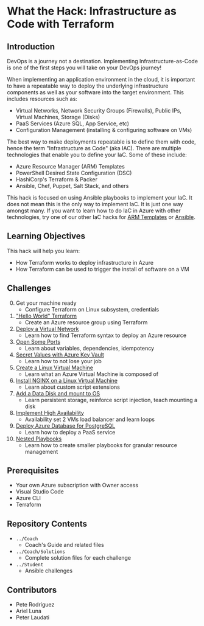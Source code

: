 # What the Hack:  Infrastructure as Code with Terraform
## Introduction

DevOps is a journey not a destination. Implementing Infrastructure-as-Code is one of the first steps you will take on your DevOps journey!

When implementing an application environment in the cloud, it is important to have a repeatable way to deploy the underlying infrastructure components as well as your software into the target environment.  This includes resources such as:
- Virtual Networks, Network Security Groups (Firewalls), Public IPs, Virtual Machines, Storage (Disks)
- PaaS Services (Azure SQL, App Service, etc)
- Configuration Management (installing & configuring software on VMs)

The best way to make deployments repeatable is to define them with code, hence the term "Infrastructure as Code" (aka IAC).  There are multiple technologies that enable you to define your IaC. Some of these include:
- Azure Resource Manager (ARM) Templates
- PowerShell Desired State Configuration (DSC)
- HashiCorp's Terraform & Packer
- Ansible, Chef, Puppet, Salt Stack, and others

This hack is focused on using Ansible playbooks to implement your IaC. It does not mean this is the only way to implement IaC.  It is just one way amongst many. If you want to learn how to do IaC in Azure with other technologies, try one of our other IaC hacks for [ARM Templates](../011-InfraAsCode-ARM-DSC) or [Ansible](../013-InfraAsCode-Ansible/).


## Learning Objectives
This hack will help you learn:
- How Terraform works to deploy infrastructure in Azure
- How Terraform can be used to trigger the install of software on a VM

## Challenges
0. Get your machine ready 
   - Configure Terraform on Linux subsystem, credentials
1. ["Hello World" Terraform](./Student/Challenge-01.md)
   - Create an Azure resource group using Terraform 
1. [Deploy a Virtual Network](./Student/Challenge-02.md)
   - Learn how to find Terraform syntax to deploy an Azure resource
1. [Open Some Ports](./Student/Challenge-03.md)
   - Learn about variables, dependencies, idempotency
1. [Secret Values with Azure Key Vault](./Student/Challenge-04.md) 
   - Learn how to not lose your job
1. [Create a Linux Virtual Machine](./Student/Challenge-05.md)
   - Learn what an Azure Virtual Machine is composed of
1. [Install NGINX on a Linux Virtual Machine](./Student/Challenge-06.md)
   - Learn about custom script extensions
1. [Add a Data Disk and mount to OS](./Student/Challenge-07.md)
   - Learn persistent storage, reinforce script injection, teach mounting a disk 
1. [Implement High Availability](./Student/Challenge-08.md)
   - Availability set 2 VMs load balancer and learn loops
1. [Deploy Azure Database for PostgreSQL](./Student/Challenge-09.md) 
   - Learn how to deploy a PaaS service
1. [Nested Playbooks](./Student/Challenge-10.md)
   - Learn how to create smaller playbooks for granular resource management

## Prerequisites
- Your own Azure subscription with Owner access
- Visual Studio Code
- Azure CLI
- Terraform

## Repository Contents
- `../Coach`
  - Coach's Guide and related files
- `../Coach/Solutions`
  - Complete solution files for each challenge
- `../Student`
  - Ansible challenges


## Contributors
- Pete Rodriguez
- Ariel Luna
- Peter Laudati


